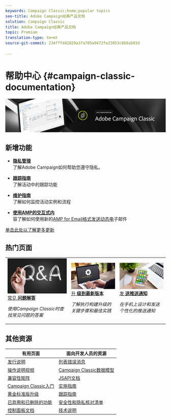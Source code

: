 ```yaml
---
keywords: Campaign Classic;home;popular topics
seo-title: Adobe Campaign经典产品文档
solution: Campaign Classic
title: Adobe Campaign经典产品文档
topic: Premium
translation-type: tm+mt
source-git-commit: 234fffd42829a37a705a9472fe23053c8b8ab03d

---
```



# 帮助中心 {#campaign-classic-documentation}

![](platform/using/assets/do-not-localize/banner_acc_doc.jpg)

## 新增功能

* **[隐私管理](https://helpx.adobe.com/campaign/kb/campaign-privacy.html)**<br/>了解Adobe Campaign如何帮助您遵守隐私。

* **[跟踪指南](https://helpx.adobe.com/campaign/kb/acc-tracking.html)**<br/>了解活动中的跟踪功能

* **[维护指南](https://helpx.adobe.com/campaign/kb/acc-maintenance.html)**<br/>了解如何监控活动实例和流程

* **[使用AMP的交互式内](delivery/using/defining-interactive-content.md)**<br/>容了解如何使用新的[AMP for Email格式发送动态电](https://amp.dev/about/email/)子邮件

[单击此处以了解更多更新](/help/rn/using/documentation-updates.md)

## 热门页面

<table>
<tr>
  <td>
    <a href="platform/using/common-questions.md">
      <img alt="常见问题解答" src="platform/using/assets/FAQ.png"/>
    </a>
    <div>
      <a href="platform/using/common-questions.md">
    常见 <strong>问题解答</strong></a>
    </div>
    <p>
    <em>使用Campaign Classic时查找常见问题的答案</em>
    <p>
  </td>
   <td>
    <a href="https://docs.campaign.adobe.com/doc/AC/getting_started/EN/buildUpgrade.html">
      <img alt="构建升级" src="platform/using/assets/upgrade.png" />
    </a>
    <div>
      <a href="https://docs.campaign.adobe.com/doc/AC/getting_started/EN/buildUpgrade.html">
    升 <strong>级到最新版本</strong></a>
    </div>
    <p>
    <em>了解执行构建升级的关键步骤和最佳实践</em>
    <p>
  </td>
  <td>
    <a href="delivery/using/creating-notifications.md">
       <img alt="推送通知" src="platform/using/assets/push.png" />
    </a>
    <div>
       <a href="delivery/using/creating-notifications.md">
    发 <strong>送推送通知</strong></a>
    </div>
    <p>
    <em>在手机上设计和发送个性化的推送通知</em>
    <p>
  </td>
</tr>
</table>

## 其他资源

| 有用页面 | 面向开发人员的资源 |
|---|---|
| [发行说明](/help/rn/using/latest-release.md) | [列表错误消息](https://docs.adobe.com/content/help/en/campaign-classic/technicalresources/error_messages/error_codes.html) |
| [操作说明视频](https://docs.adobe.com/content/help/en/campaign-learn/campaign-classic-tutorials/overview.html) | [Campaign Classic数据模型](configuration/using/about-data-model.md) |
| [兼容性矩阵](https://helpx.adobe.com/campaign/kb/compatibility-matrix.html) | [JSAPI文档](configuration/using/about-web-services.md) |
| [Campaign Classic入门](platform/using/about-adobe-campaign-classic.md) | [实施指南](https://helpx.adobe.com/campaign/kb/acc-implementation.html) |
| [黄金标准版升级](https://helpx.adobe.com/campaign/kb/gold-standard.html) | [跟踪指南](https://helpx.adobe.com/campaign/kb/acc-tracking.html) |
| [已弃用和已删除的功能](https://helpx.adobe.com/campaign/kb/deprecated-and-removed-features.html) | [安全性和隐私核对清单](https://helpx.adobe.com/campaign/kb/acc-security.html) |
| [控制面板文档](https://docs.adobe.com/content/help/en/control-panel/using/control-panel-home.html) | [技术说明](https://helpx.adobe.com/campaign/kb/article-list.html) |
